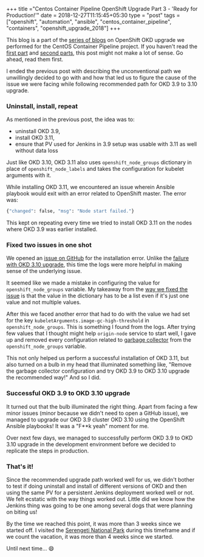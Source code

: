 +++
title ="Centos Container Pipeline OpenShift Upgrade Part 3 - 'Ready for Production!'"
date = 2018-12-27T11:15:45+05:30
type = "post"
tags = ["openshift", "automation", "ansible", "centos_container_pipeline", "containers", "openshift_upgrade_2018"]
+++

This blog is a part of the [series of
blogs](../../../tags/openshift_upgrade_2018) on OpenShift OKD upgrade we
performed for the CentOS Container Pipeline project. If you haven't read the
[first
part](../../../2018/12/centos-container-pipeline-openshift-okd-upgrade-part-1)
and [second
parts](../../../2018/12/centos-container-pipeline-openshift-okd-upgrade-part-2),
this post might not make a lot of sense. Go ahead, read them first.

I ended the previous post with describing the unconventional path we
unwillingly decided to go with and how that led us to figure the cause of
the issue we were facing while following recommended path for OKD 3.9 to 3.10
upgrade.

### Uninstall, install, repeat

As mentioned in the previous post, the idea was to:

- uninstall OKD 3.9,
- install OKD 3.11,
- ensure that PV used for Jenkins in 3.9 setup was usable with 3.11 as well
  without data loss

Just like OKD 3.10, OKD 3.11 also uses `openshift_node_groups` dictionary in
place of `openshift_node_labels` and takes the configuration for kubelet
arguments with it.

While installing OKD 3.11, we encountered an issue wherein Ansible playbook
would exit with an error related to OpenShift master. The error was:

```bash
{"changed": false, "msg": "Node start failed."}
```

This kept on repeating every time we tried to install OKD 3.11 on the nodes
where OKD 3.9 was earlier installed.

### Fixed two issues in one shot

We opened an [issue on
GitHub](https://github.com/openshift/openshift-ansible/issues/10774) for the
installation error. Unlike the [failure with OKD 3.10
upgrade](https://github.com/openshift/openshift-ansible/issues/10690), this
time the  logs were more helpful in making sense of the underlying issue.

It seemed like we made a mistake in configuring the value for
`openshift_node_groups` variable. My takeaway from the [way we fixed the
issue](https://github.com/openshift/openshift-ansible/issues/10774#issuecomment-442375416)
is that the value in the dictionary has to be a list even if it's just one
value and not multiple values.

After this we faced another error that had to do with the value we had set for
the key `kubeletArguments.image-gc-high-threshold` in `openshift_node_groups`.
This is something I found from the logs. After trying few values that I thought
might help `origin-node` service to start well, I gave up and removed every
configuration related to [garbage
collector](https://docs.okd.io/3.11/admin_guide/garbage_collection.html) from
the `openshift_node_groups` variable.

This not only helped us perform a successful installation of OKD 3.11, but
also turned on a bulb in my head that illuminated something like, "Remove the
garbage collector configuration and try OKD 3.9 to OKD 3.10 upgrade the
recommended way!" And so I did.

### Successful OKD 3.9 to OKD 3.10 upgrade

It turned out that the bulb illuminated the right thing. Apart from facing a
few minor issues (minor because we didn't need to open a GitHub issue), we
managed to upgrade our OKD 3.9 cluster OKD 3.10 using the OpenShift Ansible
playbooks! It was a "F**k yeah" moment for me.

Over next few days, we managed to successfully perform OKD 3.9 to OKD 3.10
upgrade in the development environment before we decided to replicate the steps
in production.

### That's it!

Since the recommended upgrade path worked well for us, we didn't bother to test
if doing uninstall and install of different versions of OKD and then using the
same PV for a persistent Jenkins deployment worked well or not. We felt
ecstatic with the way things worked out. Little did we know how the Jenkins
thing was going to be one among several dogs that were planning on biting us!

By the time we reached this point, it was more than 3 weeks since we started
off. I visited the [Serengeti National
Park](https://en.wikipedia.org/wiki/Serengeti_National_Park) during this
timeframe and if we count the vacation, it was more than 4 weeks since we
started.

Until next time... :smile:
